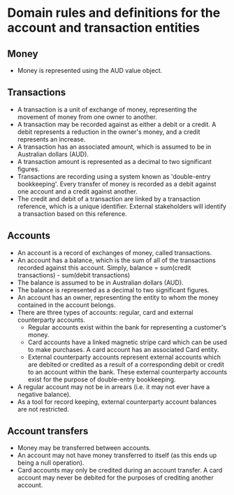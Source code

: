 # Domain rules and definitions for the account and transaction entities

## Money
 * Money is represented using the AUD value object.

## Transactions
 * A transaction is a unit of exchange of money, representing the movement of money from one owner to another.
 * A transaction may be recorded against as either a debit or a credit. A debit represents a reduction in the owner's money, and a credit represents an increase.
 * A transaction has an associated amount, which is assumed to be in Australian dollars (AUD).
 * A transaction amount is represented as a decimal to two significant figures.
 * Transactions are recording using a system known as 'double-entry bookkeeping'. Every transfer of money is recorded as a debit against one account and a credit against another.
 * The credit and debit of a transaction are linked by a transaction reference, which is a unique identifier. External stakeholders will identify a transaction based on
 this reference.

## Accounts
 * An account is a record of exchanges of money, called transactions.
 * An account has a balance, which is the sum of all of the transactions recorded against this account. Simply, balance = sum(credit transactions) - sum(debit transactions)
 * The balance is assumed to be in Australian dollars (AUD).
 * The balance is represented as a decimal to two significant figures.
 * An account has an owner, representing the entity to whom the money contained in the account belongs.
 * There are three types of accounts: regular, card and external counterparty accounts.
   * Regular accounts exist within the bank for representing a customer's money.
   * Card accounts have a linked magnetic stripe card which can be used to make purchases. A card account has an associated Card entity.
   * External counterparty accounts represent external accounts which are debited or credited as a result of a corresponding debit or credit to an account within the bank. These external counterparty accounts exist for the purpose of double-entry bookkeeping.
 * A regular account may not be in arrears (i.e. it may not ever have a negative balance).
 * As a tool for record keeping, external counterparty account balances are not restricted.

## Account transfers
 * Money may be transferred between accounts.
 * An account may not have money transferred to itself (as this ends up being a null operation).
 * Card accounts may only be credited during an account transfer. A card account may never be debited for the purposes of crediting another account.
